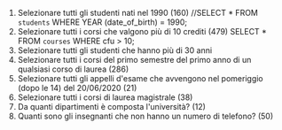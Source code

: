 1. Selezionare tutti gli studenti nati nel 1990 (160)
//SELECT * FROM `students` WHERE YEAR (date_of_birth) = 1990;
2. Selezionare tutti i corsi che valgono più di 10 crediti (479)
SELECT * FROM `courses` WHERE cfu > 10;
3. Selezionare tutti gli studenti che hanno più di 30 anni
4. Selezionare tutti i corsi del primo semestre del primo anno di un qualsiasi corso di
laurea (286)
5. Selezionare tutti gli appelli d'esame che avvengono nel pomeriggio (dopo le 14) del
20/06/2020 (21)
6. Selezionare tutti i corsi di laurea magistrale (38)
7. Da quanti dipartimenti è composta l'università? (12)
8. Quanti sono gli insegnanti che non hanno un numero di telefono? (50)